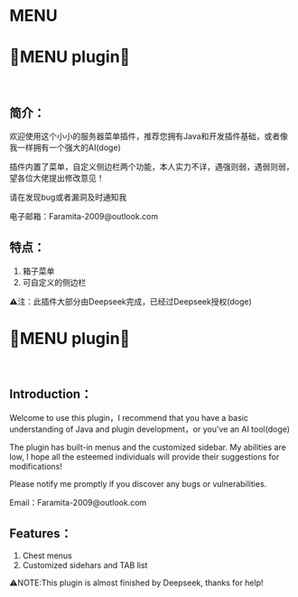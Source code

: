 # MENU
<h1>🎉MENU plugin🎉</h1>
<br>
<h2>简介：</h2>
<p>欢迎使用这个小小的服务器菜单插件，推荐您拥有Java和开发插件基础，或者像我一样拥有一个强大的AI(doge)</p>
<p>插件内置了菜单，自定义侧边栏两个功能，本人实力不详，遇强则弱，遇弱则弱，望各位大佬提出修改意见！</p>
<p>请在发现bug或者漏洞及时通知我</p>
<p>电子邮箱：Faramita-2009@outlook.com</p>

<h2>特点：</h2>
<ol>
  <li>箱子菜单</li>
  <li>可自定义的侧边栏</li>
</ol>

<p>⚠注：此插件大部分由Deepseek完成，已经过Deepseek授权(doge)</p>

<h1>🎉MENU plugin🎉</h1>
<br>
<h2>Introduction：</h2>
<p>Welcome to use this plugin，I recommend that you have a basic understanding of Java and plugin development，or you've an AI tool(doge)</p>
<p>The plugin has built-in menus and the customized sidebar. My abilities are low, I hope all the esteemed individuals will provide their suggestions for modifications!</p>
<p>Please notify me promptly if you discover any bugs or vulnerabilities.</p>
<p>Email：Faramita-2009@outlook.com</p>

<h2>Features：</h2>
<ol>
  <li>Chest menus</li>
  <li>Customized sidehars and TAB list</li>
</ol>
<p>⚠NOTE:This plugin is almost finished by Deepseek, thanks for help!</p>
